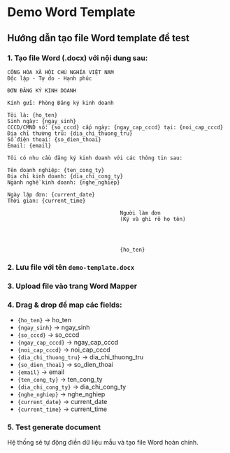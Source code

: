 # Demo Word Template

## Hướng dẫn tạo file Word template để test

### 1. Tạo file Word (.docx) với nội dung sau:

```
CỘNG HÒA XÃ HỘI CHỦ NGHĨA VIỆT NAM
Độc lập - Tự do - Hạnh phúc

ĐƠN ĐĂNG KÝ KINH DOANH

Kính gửi: Phòng Đăng ký kinh doanh

Tôi là: {ho_ten}
Sinh ngày: {ngay_sinh}
CCCD/CMND số: {so_cccd} cấp ngày: {ngay_cap_cccd} tại: {noi_cap_cccd}
Địa chỉ thường trú: {dia_chi_thuong_tru}
Số điện thoại: {so_dien_thoai}
Email: {email}

Tôi có nhu cầu đăng ký kinh doanh với các thông tin sau:

Tên doanh nghiệp: {ten_cong_ty}
Địa chỉ kinh doanh: {dia_chi_cong_ty}
Ngành nghề kinh doanh: {nghe_nghiep}

Ngày lập đơn: {current_date}
Thời gian: {current_time}

                                    Người làm đơn
                                    (Ký và ghi rõ họ tên)




                                    {ho_ten}
```

### 2. Lưu file với tên `demo-template.docx`

### 3. Upload file vào trang Word Mapper

### 4. Drag & drop để map các fields:
- `{ho_ten}` → ho_ten
- `{ngay_sinh}` → ngay_sinh  
- `{so_cccd}` → so_cccd
- `{ngay_cap_cccd}` → ngay_cap_cccd
- `{noi_cap_cccd}` → noi_cap_cccd
- `{dia_chi_thuong_tru}` → dia_chi_thuong_tru
- `{so_dien_thoai}` → so_dien_thoai
- `{email}` → email
- `{ten_cong_ty}` → ten_cong_ty
- `{dia_chi_cong_ty}` → dia_chi_cong_ty
- `{nghe_nghiep}` → nghe_nghiep
- `{current_date}` → current_date
- `{current_time}` → current_time

### 5. Test generate document

Hệ thống sẽ tự động điền dữ liệu mẫu và tạo file Word hoàn chỉnh.
